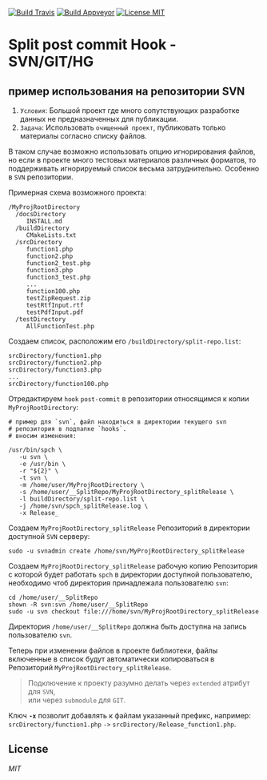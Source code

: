 [![Build Travis](https://travis-ci.com/ClnViewer/Split-post-commit-Hook---SVN-GIT-HG.svg)](https://travis-ci.com/ClnViewer/Split-post-commit-Hook---SVN-GIT-HG)
[![Build Appveyor](https://ci.appveyor.com/api/projects/status/bvq8v28e5lhj0l2i?svg=true)](https://ci.appveyor.com/project/ClnViewer/split-post-commit-hook-svn-git-hg)
[![License MIT](https://img.shields.io/badge/License-MIT-brightgreen.svg?style=flat)](https://github.com/ClnViewer/Split-post-commit-Hook---SVN-GIT-HG/blob/master/LICENSE)

# Split post commit Hook - SVN/GIT/HG

## пример использования на репозитории SVN

1. `Условия`: Большой проект где много сопутствующих разработке данных не предназначенных для публикации.
2. `Задача`: Использовать `очищенный проект`, публиковать только материалы согласно списку файлов.

В таком случае возможно использовать опцию игнорирования файлов, но если в проекте много тестовых материалов различных форматов, то поддерживать игнорируемый список весьма затруднительно. Особенно в `SVN` репозитории.

Примерная схема возможного проекта:

    /MyProjRootDirectory
      /docsDirectory
         INSTALL.md
      /buildDirectory
         CMakeLists.txt
      /srcDirectory
         function1.php
         function2.php
         function2_test.php
         function3.php
         function3_test.php
         ...
         function100.php
         testZipRequest.zip
		 testRtfInput.rtf
		 testPdfInput.pdf
      /testDirectory
         AllFunctionTest.php


Создаем список, расположим его `/buildDirectory/split-repo.list`:

    srcDirectory/function1.php
    srcDirectory/function2.php
    srcDirectory/function3.php
    ...
    srcDirectory/function100.php

Отредактируем `hook` `post-commit` в репозитории относящимся к копии `MyProjRootDirectory`:

    # пример для `svn`, файл находиться в директории текущего svn
    # репозитория в подпапке `hooks`.
    # вносим изменения:

    /usr/bin/spch \
       -u svn \
       -e /usr/bin \
       -r "${2}" \
       -t svn \
       -m /home/user/MyProjRootDirectory \
       -s /home/user/__SplitRepo/MyProjRootDirectory_splitRelease \
       -l buildDirectory/split-repo.list \
       -j /home/svn/spch_splitRelease.log \
       -x Release_

Создаем `MyProjRootDirectory_splitRelease` Репозиторий в директории доступной `SVN` серверу:

    sudo -u svnadmin create /home/svn/MyProjRootDirectory_splitRelease

Создаем `MyProjRootDirectory_splitRelease` рабочую копию Репозитория с которой будет работать `spch` в директории доступной пользователю, необходимо чтоб директория принадлежала пользователю `svn`:

    cd /home/user/__SplitRepo
	shown -R svn:svn /home/user/__SplitRepo
    sudo -u svn checkout file:///home/svn/MyProjRootDirectory_splitRelease

Директория `/home/user/__SplitRepo` должна быть доступна на запись пользователю `svn`.

Теперь при изменении файлов в проекте библиотеки, файлы включенные в список будут автоматически копироваться в Репозиторий `MyProjRootDirectory_splitRelease`.

> Подключение к проекту разумно делать через `extended` атрибут для `SVN`,  
> или через `submodule` для `GIT`.   

Ключ __`-x`__ позволит добавлять к файлам указанный префикс, например: `srcDirectory/function1.php`  `->`  `srcDirectory/Release_function1.php`. 


## License

_MIT_

